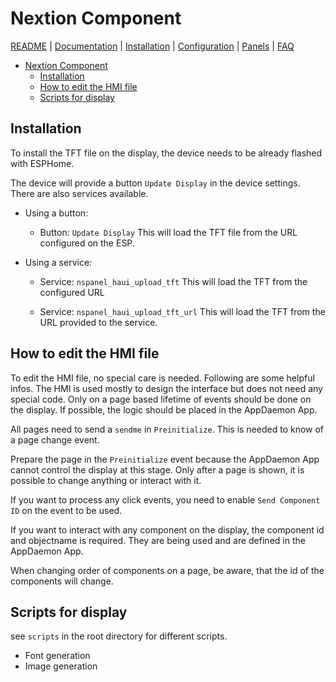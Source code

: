 # Nextion Component

[README](../README.md) | [Documentation](README.md) | [Installation](Install.md) | [Configuration](Config.md) | [Panels](panels/README.md) | [FAQ](FAQ.md)

- [Nextion Component](#nextion-component)
  - [Installation](#installation)
  - [How to edit the HMI file](#how-to-edit-the-hmi-file)
  - [Scripts for display](#scripts-for-display)

## Installation

To install the TFT file on the display, the device needs to be already flashed with ESPHome.

The device will provide a button `Update Display` in the device settings. There are also services
available.

- Using a button:

  - Button: `Update Display`
    This will load the TFT file from the URL configured on the ESP.

- Using a service:
  - Service: `nspanel_haui_upload_tft`
    This will load the TFT from the configured URL

  - Service: `nspanel_haui_upload_tft_url`
    This will load the TFT from the URL provided to the service.

## How to edit the HMI file

To edit the HMI file, no special care is needed. Following are some helpful infos. The HMI is used mostly to design the interface but does not need any special code. Only on a page based lifetime of events should be done on the display. If possible, the logic should be placed in the AppDaemon App.

All pages need to send a `sendme` in `Preinitialize`. This is needed to know of a page change event.

Prepare the page in the `Preinitialize` event because the AppDaemon App cannot control the display at this stage. Only after a page is shown, it is possible to change anything or interact with it.

If you want to process any click events, you need to enable `Send Component ID` on the event to be used.

If you want to interact with any component on the display, the component id and objectname is required. They are being used and are defined in the AppDaemon App.

When changing order of components on a page, be aware, that the id of the components will change.

## Scripts for display

see `scripts` in the root directory for different scripts.

- Font generation
- Image generation
